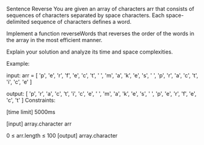 Sentence Reverse
You are given an array of characters arr that consists of sequences of characters separated by space characters. Each space-delimited sequence of characters defines a word.

Implement a function reverseWords that reverses the order of the words in the array in the most efficient manner.

Explain your solution and analyze its time and space complexities.

Example:

input:  arr = [ 'p', 'e', 'r', 'f', 'e', 'c', 't', '  ',
                'm', 'a', 'k', 'e', 's', '  ',
                'p', 'r', 'a', 'c', 't', 'i', 'c', 'e' ]

output: [ 'p', 'r', 'a', 'c', 't', 'i', 'c', 'e', '  ',
          'm', 'a', 'k', 'e', 's', '  ',
          'p', 'e', 'r', 'f', 'e', 'c', 't' ]
Constraints:

[time limit] 5000ms

[input] array.character arr

0 ≤ arr.length ≤ 100
[output] array.character
